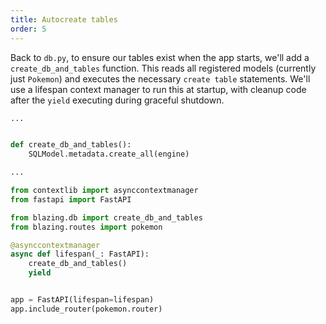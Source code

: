 ```yaml
---
title: Autocreate tables
order: 5
---
```


Back to `db.py`, to ensure our tables exist when the app starts, we'll add a `create_db_and_tables` function. This reads all registered models (currently just `Pokemon`) and executes the necessary `create table` statements. We'll use a lifespan context manager to run this at startup, with cleanup code after the `yield` executing during graceful shutdown.

```python filename="-./src/blazing/db.py"
...


def create_db_and_tables():
    SQLModel.metadata.create_all(engine)

...
```

```python filename="./src/blazing/main.py"
from contextlib import asynccontextmanager
from fastapi import FastAPI

from blazing.db import create_db_and_tables
from blazing.routes import pokemon

@asynccontextmanager
async def lifespan(_: FastAPI):
    create_db_and_tables()
    yield


app = FastAPI(lifespan=lifespan)
app.include_router(pokemon.router)
```
